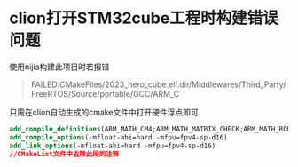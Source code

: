 # clion打开STM32cube工程时构建错误问题

使用nijia构建此项目时若报错

> FAILED:CMakeFiles/2023_hero_cube.elf.dir/Middlewares/Third_Party/FreeRTOS/Source/portable/GCC/ARM_C

只需在clion自动生成的cmake文件中打开硬件浮点即可

```cmake
add_compile_definitions(ARM_MATH_CM4;ARM_MATH_MATRIX_CHECK;ARM_MATH_ROUNDING)
add_compile_options(-mfloat-abi=hard -mfpu=fpv4-sp-d16)
add_link_options(-mfloat-abi=hard -mfpu=fpv4-sp-d16)
//CMakeList文件中去除此段的注释
```
